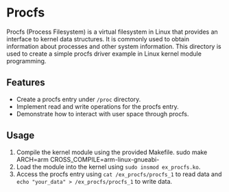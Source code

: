 # Procfs
Procfs (Process Filesystem) is a virtual filesystem in Linux that provides an interface to kernel data structures. It is commonly used to obtain information about processes and other system information.
This directory is used to create a simple procfs driver example in Linux kernel module programming.

## Features
- Create a procfs entry under `/proc` directory.
- Implement read and write operations for the procfs entry.
- Demonstrate how to interact with user space through procfs.
## Usage
1. Compile the kernel module using the provided Makefile. sudo make ARCH=arm CROSS_COMPILE=arm-linux-gnueabi-
2. Load the module into the kernel using `sudo insmod ex_procfs.ko`.
3. Access the procfs entry using `cat /ex_procfs/procfs_1` to read data and `echo "your_data" > /ex_procfs/procfs_1` to write data.